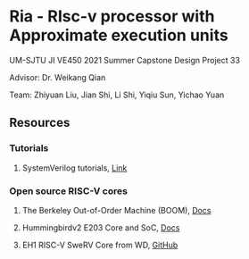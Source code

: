 # Ria - RIsc-v processor with Approximate execution units

UM-SJTU JI VE450 2021 Summer Capstone Design Project 33

Advisor: Dr. Weikang Qian

Team: Zhiyuan Liu, Jian Shi, Li Shi, Yiqiu Sun, Yichao Yuan


## Resources

### Tutorials

1. SystemVerilog tutorials, [Link](https://www.chipverify.com/systemverilog/systemverilog-tutorial)

### Open source RISC-V cores

1. The Berkeley Out-of-Order Machine (BOOM), [Docs](https://docs.boom-core.org/en/latest/index.html)

1. Hummingbirdv2 E203 Core and SoC, [Docs](https://doc.nucleisys.com/hbirdv2/index.html)

1. EH1 RISC-V SweRV Core from WD, [GitHub](https://github.com/chipsalliance/Cores-SweRV)
